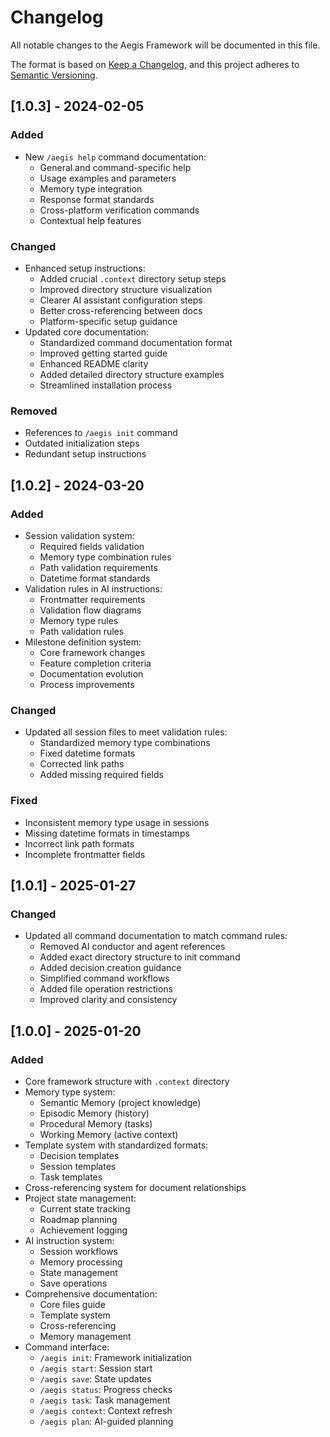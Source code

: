 # Changelog

All notable changes to the Aegis Framework will be documented in this file.

The format is based on [Keep a Changelog](https://keepachangelog.com/en/1.1.0/),
and this project adheres to [Semantic Versioning](https://semver.org/spec/v2.0.0.html).

## [1.0.3] - 2024-02-05

### Added
- New `/aegis help` command documentation:
  - General and command-specific help
  - Usage examples and parameters
  - Memory type integration
  - Response format standards
  - Cross-platform verification commands
  - Contextual help features

### Changed
- Enhanced setup instructions:
  - Added crucial `.context` directory setup steps
  - Improved directory structure visualization
  - Clearer AI assistant configuration steps
  - Better cross-referencing between docs
  - Platform-specific setup guidance
- Updated core documentation:
  - Standardized command documentation format
  - Improved getting started guide
  - Enhanced README clarity
  - Added detailed directory structure examples
  - Streamlined installation process

### Removed
- References to `/aegis init` command
- Outdated initialization steps
- Redundant setup instructions

## [1.0.2] - 2024-03-20

### Added
- Session validation system:
  - Required fields validation
  - Memory type combination rules
  - Path validation requirements
  - Datetime format standards
- Validation rules in AI instructions:
  - Frontmatter requirements
  - Validation flow diagrams
  - Memory type rules
  - Path validation rules
- Milestone definition system:
  - Core framework changes
  - Feature completion criteria
  - Documentation evolution
  - Process improvements

### Changed
- Updated all session files to meet validation rules:
  - Standardized memory type combinations
  - Fixed datetime formats
  - Corrected link paths
  - Added missing required fields

### Fixed
- Inconsistent memory type usage in sessions
- Missing datetime formats in timestamps
- Incorrect link path formats
- Incomplete frontmatter fields

## [1.0.1] - 2025-01-27

### Changed
- Updated all command documentation to match command rules:
  - Removed AI conductor and agent references
  - Added exact directory structure to init command
  - Added decision creation guidance
  - Simplified command workflows
  - Added file operation restrictions
  - Improved clarity and consistency

## [1.0.0] - 2025-01-20

### Added
- Core framework structure with `.context` directory
- Memory type system:
  - Semantic Memory (project knowledge)
  - Episodic Memory (history)
  - Procedural Memory (tasks)
  - Working Memory (active context)
- Template system with standardized formats:
  - Decision templates
  - Session templates
  - Task templates
- Cross-referencing system for document relationships
- Project state management:
  - Current state tracking
  - Roadmap planning
  - Achievement logging
- AI instruction system:
  - Session workflows
  - Memory processing
  - State management
  - Save operations
- Comprehensive documentation:
  - Core files guide
  - Template system
  - Cross-referencing
  - Memory management
- Command interface:
  - `/aegis init`: Framework initialization
  - `/aegis start`: Session start
  - `/aegis save`: State updates
  - `/aegis status`: Progress checks
  - `/aegis task`: Task management
  - `/aegis context`: Context refresh
  - `/aegis plan`: AI-guided planning
